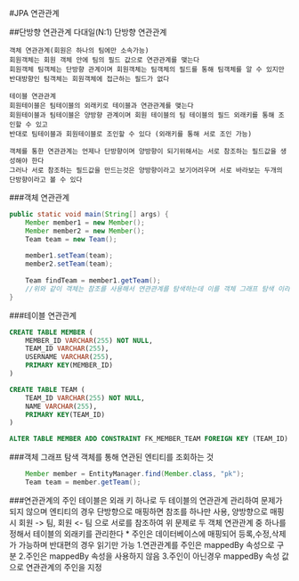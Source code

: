 #JPA 연관관계

##단방향 연관관계
    다대일(N:1) 단방향 연관관계

    객체 연관관계(회원은 하나의 팀에만 소속가능)
    회원객체는 회원 객체 안에 팀의 필드 값으로 연관관계를 맺는다
    회원객체 팀객체는 단방향 관계이며 회원객체는 팀객체의 필드를 통해 팀객체를 알 수 있지만
    반대방향인 팀객체는 회원객체에 접근하는 필드가 없다

    테이블 연관관계
    회원테이블은 팀테이블의 외래키로 테이블과 연관관계를 맺는다
    회원테이블과 팀테이블은 양방향 관계이며 회원 테이블의 팀 테이블의 필드 외래키를 통해 조인할 수 있고
    반대로 팀테이블과 회원테이블로 조인할 수 있다 (외래키를 통해 서로 조인 가능)

    객체를 통한 연관관계는 언제나 단방향이며 양방향이 되기위해서는 서로 참조하는 필드값을 생성해야 한다
    그러나 서로 참조하는 필드값을 만드는것은 양방향이라고 보기어려우며 서로 바라보는 두개의 단방향이라고 볼 수 있다

###객체 연관관계
```java
public static void main(String[] args) {
    Member member1 = new Member();
    Member member2 = new Member();
    Team team = new Team();
    
    member1.setTeam(team);
    member2.setTeam(team);
    
    Team findTeam = member1.getTeam();
    //위와 같이 객체는 참조를 사용해서 연관관계를 탐색하는데 이를 객체 그래프 탐색 이라고 칭함
}
```
###테이블 연관관계
```sql
CREATE TABLE MEMBER (
    MEMBER_ID VARCHAR(255) NOT NULL,
    TEAM_ID VARCHAR(255),
    USERNAME VARCHAR(255),
    PRIMARY KEY(MEMBER_ID)
)

CREATE TABLE TEAM (
    TEAM_ID VARCHAR(255) NOT NULL,
    NAME VARCHAR(255),
    PRIMARY KEY(TEAM_ID)
)

ALTER TABLE MEMBER ADD CONSTRAINT FK_MEMBER_TEAM FOREIGN KEY (TEAM_ID) REFERENCES TEAM
```


###객체 그래프 탐색
    객체를 통해 연관된 엔티티를 조회하는 것
```java
    Member member = EntityManager.find(Member.class, "pk");
    Team team = member.getTeam();
```

###연관관계의 주인
    테이블은 외래 키 하나로 두 테이블의 연관관계 관리하여 문제가 되지 않으며
    엔티티의 경우 단방향으로 매핑하면 참조를 하나만 사용, 양방향으로 매핑 시 회원 -> 팀, 회원 <- 팀 으로 서로를 참조하여
    위 문제로 두 객체 연관관계 중 하나를 정해서 테이블의 외래키를 관리한다
    * 주인은 데이터베이스에 매핑되어 등록,수정,삭제 가 가능하며 반대편의 경우 읽기만 가능
    1.연관관계를 주인은 mappedBy 속성으로 구분
    2.주인은 mappedBy 속성을 사용하지 않음
    3.주인이 아닌경우 mappedBy 속성 값으로 연관관계의 주인을 지정